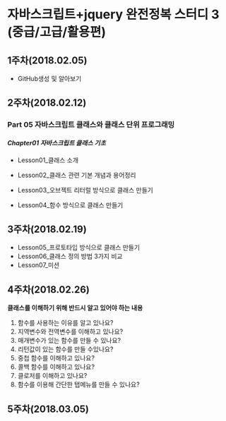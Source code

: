 # 자바스크립트+jquery 완전정복 스터디 3 (중급/고급/활용편)

## 1주차(2018.02.05)

- GitHub생성 및 알아보기

## 2주차(2018.02.12)

### Part 05 자바스크립트 클래스와 클래스 단위 프로그래밍

#### *Chapter01 자바스크립트 클래스 기초*

- Lesson01_클래스 소개


- Lesson02_클래스 관련 기본 개념과 용어정리
- Lesson03_오브젝트 리터럴 방식으로 클래스 만들기
- Lesson04_함수 방식으로 클래스 만들기

## 3주차(2018.02.19)

- Lesson05_프로토타입 방식으로 클래스 만들기
- Lesson06_클래스 정의 방법 3가지 비교
- Lesson07_미션

## 4주차(2018.02.26)

**클래스를 이해하기 위해 반드시 알고 있어야 하는 내용**

1. 함수를 사용하는 이유를 알고 있나요?
2. 지역변수와 전역변수를 이해하고 있나요?
3. 매개변수가 있는 함수를 만들 수 있나요?
4. 리턴값이 있는 함수를 만들 수있나요?
5. 중첩 함수를 이해하고 있나요?
6. 콜백 함수를 이해하고 있나요?
7. 클로저를 이해하고 있나요?
8. 함수를 이용해 간단한 탭메뉴를 만들 수 있나요?

## 5주차(2018.03.05)
